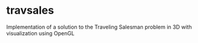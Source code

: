 # travsales
Implementation of a solution to the Traveling Salesman problem in 3D with visualization using OpenGL
